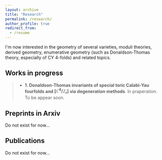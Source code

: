 ```yaml
---
layout: archive
title: "Research"
permalink: /research/
author_profile: true
redirect_from:
  - /resume
---
```


I'm now interested in the geometry of several varieties, moduli theories, derived geometry, enumerative geometry (such as Donaldson-Thomas theory, especially of CY $4$-folds) and related topics.

## Works in progress
> + **1. Donaldson-Thomas invariants of special toric Calabi-Yau fourfolds and $[\mathbb C^4/\mathbb Z_r]$ via degeneration methods**. In praperation. To be appear soon.

## Preprints in Arxiv

Do not exist for now...

## Publications

Do not exist for now...
